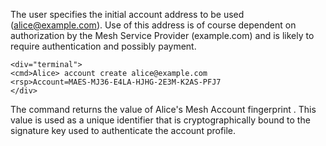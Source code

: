 The user specifies the initial account address to be used (alice@example.com). Use of this address
is of course dependent on authorization by the Mesh Service Provider (example.com)
and is likely to require authentication and possibly payment.


~~~~
<div="terminal">
<cmd>Alice> account create alice@example.com
<rsp>Account=MAES-MJ36-E4LA-HJHG-2E3M-K2AS-PFJ7
</div>
~~~~

The command returns the value of Alice's Mesh Account fingerprint . 
This value is used as a unique identifier that is cryptographically bound to the signature key used
to authenticate the account profile.

